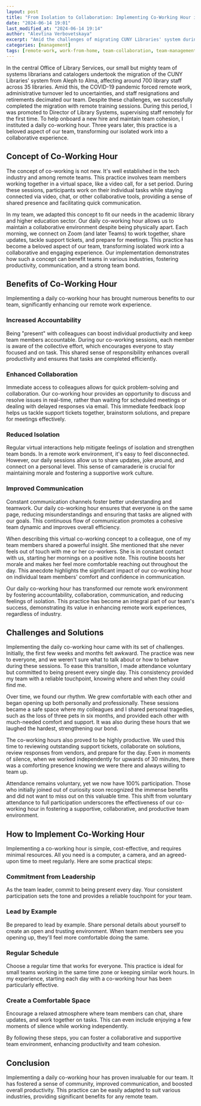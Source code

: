 ```yaml
---
layout: post
title: "From Isolation to Collaboration: Implementing Co-Working Hour in a Remote Library Team"
date: "2024-06-14 19:01"
last_modified_at: "2024-06-14 19:14"
author: "Alevtina Verbovetskaya"
excerpt: "Amid the challenges of migrating CUNY Libraries' system during the pandemic, implementing a daily virtual co-working hour transformed our isolated remote work into a collaborative experience that fostered accountability, enhanced communication, and strengthened team bonds—ultimately achieving 100% voluntary participation three years later."
categories: [management]
tags: [remote-work, work-from-home, team-collaboration, team-management, change-management]
---
```


In the central Office of Library Services, our small but mighty team of systems librarians and catalogers undertook the migration of the CUNY Libraries' system from Aleph to Alma, affecting around 700 library staff across 35 libraries. Amid this, the COVID-19 pandemic forced remote work, administrative turnover led to uncertainties, and staff resignations and retirements decimated our team. Despite these challenges, we successfully completed the migration with remote training sessions. During this period, I was promoted to Director of Library Systems, supervising staff remotely for the first time. To help onboard a new hire and maintain team cohesion, I instituted a daily co-working hour. Three years later, this practice is a beloved aspect of our team, transforming our isolated work into a collaborative experience.

## Concept of Co-Working Hour

The concept of co-working is not new. It's well established in the tech industry and among remote teams. This practice involves team members working together in a virtual space, like a video call, for a set period. During these sessions, participants work on their individual tasks while staying connected via video, chat, or other collaborative tools, providing a sense of shared presence and facilitating quick communication.

In my team, we adapted this concept to fit our needs in the academic library and higher education sector. Our daily co-working hour allows us to maintain a collaborative environment despite being physically apart. Each morning, we connect on Zoom (and later Teams) to work together, share updates, tackle support tickets, and prepare for meetings. This practice has become a beloved aspect of our team, transforming isolated work into a collaborative and engaging experience. Our implementation demonstrates how such a concept can benefit teams in various industries, fostering productivity, communication, and a strong team bond.

## Benefits of Co-Working Hour

Implementing a daily co-working hour has brought numerous benefits to our team, significantly enhancing our remote work experience.

### Increased Accountability

Being "present" with colleagues can boost individual productivity and keep team members accountable. During our co-working sessions, each member is aware of the collective effort, which encourages everyone to stay focused and on task. This shared sense of responsibility enhances overall productivity and ensures that tasks are completed efficiently.

### Enhanced Collaboration

Immediate access to colleagues allows for quick problem-solving and collaboration. Our co-working hour provides an opportunity to discuss and resolve issues in real-time, rather than waiting for scheduled meetings or dealing with delayed responses via email. This immediate feedback loop helps us tackle support tickets together, brainstorm solutions, and prepare for meetings effectively.

### Reduced Isolation

Regular virtual interactions help mitigate feelings of isolation and strengthen team bonds. In a remote work environment, it's easy to feel disconnected. However, our daily sessions allow us to share updates, joke around, and connect on a personal level. This sense of camaraderie is crucial for maintaining morale and fostering a supportive work culture.

### Improved Communication

Constant communication channels foster better understanding and teamwork. Our daily co-working hour ensures that everyone is on the same page, reducing misunderstandings and ensuring that tasks are aligned with our goals. This continuous flow of communication promotes a cohesive team dynamic and improves overall efficiency.

When describing this virtual co-working concept to a colleague, one of my team members shared a powerful insight. She mentioned that she never feels out of touch with me or her co-workers. She is in constant contact with us, starting her mornings on a positive note. This routine boosts her morale and makes her feel more comfortable reaching out throughout the day. This anecdote highlights the significant impact of our co-working hour on individual team members' comfort and confidence in communication.

Our daily co-working hour has transformed our remote work environment by fostering accountability, collaboration, communication, and reducing feelings of isolation. This practice has become an integral part of our team's success, demonstrating its value in enhancing remote work experiences, regardless of industry.

## Challenges and Solutions

Implementing the daily co-working hour came with its set of challenges. Initially, the first few weeks and months felt awkward. The practice was new to everyone, and we weren't sure what to talk about or how to behave during these sessions. To ease this transition, I made attendance voluntary but committed to being present every single day. This consistency provided my team with a reliable touchpoint, knowing where and when they could find me.

Over time, we found our rhythm. We grew comfortable with each other and began opening up both personally and professionally. These sessions became a safe space where my colleagues and I shared personal tragedies, such as the loss of three pets in six months, and provided each other with much-needed comfort and support. It was also during these hours that we laughed the hardest, strengthening our bond.

The co-working hours also proved to be highly productive. We used this time to reviewing outstanding support tickets, collaborate on solutions, review responses from vendors, and prepare for the day. Even in moments of silence, when we worked independently for upwards of 30 minutes, there was a comforting presence knowing we were there and always willing to team up.

Attendance remains voluntary, yet we now have 100% participation. Those who initially joined out of curiosity soon recognized the immense benefits and did not want to miss out on this valuable time. This shift from voluntary attendance to full participation underscores the effectiveness of our co-working hour in fostering a supportive, collaborative, and productive team environment.

## How to Implement Co-Working Hour

Implementing a co-working hour is simple, cost-effective, and requires minimal resources. All you need is a computer, a camera, and an agreed-upon time to meet regularly. Here are some practical steps:

### Commitment from Leadership

As the team leader, commit to being present every day. Your consistent participation sets the tone and provides a reliable touchpoint for your team.

### Lead by Example

Be prepared to lead by example. Share personal details about yourself to create an open and trusting environment. When team members see you opening up, they'll feel more comfortable doing the same.

### Regular Schedule

Choose a regular time that works for everyone. This practice is ideal for small teams working in the same time zone or keeping similar work hours. In my experience, starting each day with a co-working hour has been particularly effective.

### Create a Comfortable Space

Encourage a relaxed atmosphere where team members can chat, share updates, and work together on tasks. This can even include enjoying a few moments of silence while working independently.

By following these steps, you can foster a collaborative and supportive team environment, enhancing productivity and team cohesion.

## Conclusion

Implementing a daily co-working hour has proven invaluable for our team. It has fostered a sense of community, improved communication, and boosted overall productivity. This practice can be easily adapted to suit various industries, providing significant benefits for any remote team.
